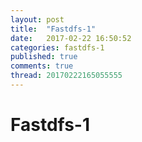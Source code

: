 ```yaml
---
layout: post
title:  "Fastdfs-1"
date:   2017-02-22 16:50:52
categories: fastdfs-1
published: true
comments: true
thread: 20170222165055555
---
```


# Fastdfs-1

###
